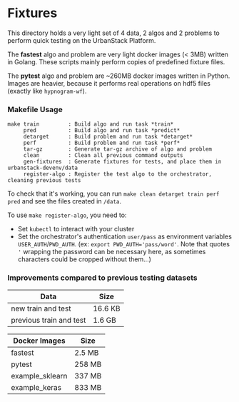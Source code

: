 # Fixtures

This directory holds a very light set of 4 data, 2 algos and 2 problems to perform quick testing on the UrbanStack Platform.

The **fastest** algo and problem are very light docker images (< 3MB) written in Golang. These scripts mainly perform copies of predefined fixture files.

The **pytest** algo and problem are ~260MB docker images written in Python. Images are heavier, because it performs real operations on hdf5 files (exactly like `hypnogram-wf`).

### Makefile Usage
```
make train         : Build algo and run task *train*
     pred          : Build algo and run task *predict*
     detarget      : Build problem and run task *detarget*
     perf          : Build problem and run task *perf*
     tar-gz        : Generate tar-gz archive of algo and problem
     clean         : Clean all previous command outputs
     gen-fixtures  : Generate fixtures for tests, and place them in urbanstack-devenv/data
     register-algo : Register the test algo to the orchestrator, cleaning previous tests
```

To check that it's working, you can run `make clean detarget train perf pred` and see the files created in `/data`.

To use `make register-algo`, you need to:
* Set `kubectl` to interact with your cluster
* Set the orchestrator's authentication `user/pass` as environment variables `USER_AUTH`/`PWD_AUTH`. (ex: `export PWD_AUTH='pass/word'`. Note that quotes `'` wrapping the password can be necessary here, as sometimes characters could be cropped without them...)


### Improvements compared to previous testing datasets

| Data                    | Size    |
|-------------------------|---------|
| new train and test      | 16.6 KB |
| previous train and test | 1.6 GB  |

| Docker Images    | Size   |
|------------------|--------|
| fastest          | 2.5 MB |
| pytest           | 258 MB |
| example_sklearn  | 337 MB |
| example_keras    | 833 MB |
